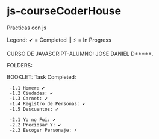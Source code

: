 # js-courseCoderHouse
 Practicas con js
 
 Legend: ✔ = Completed  || ⚡ = In Progress
 
 CURSO DE JAVASCRIPT-ALUMNO: JOSE DANIEL D*****. 
 
 FOLDERS:
 
  BOOKLET:
   Task Completed: 
   
     -1.1 Homer: ✔
     -1.2 Ciudades: ✔
     -1.3 Carnet: ✔ 
     -1.4 Registro de Personas: ✔ 
     -1.5 Descuentos: ✔ 
     
     -2.1 Yo no Fui: ✔ 
     -2.2 Preciosar Y: ✔ 
     -2.3 Escoger Personaje: ⚡
